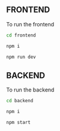 ## FRONTEND

To run the frontend

```bash
cd frontend
```

```bash
npm i
```

```bash
npm run dev
```

## BACKEND

To run the backend

```bash
cd backend
```

```bash
npm i
```

```bash
npm start
```
